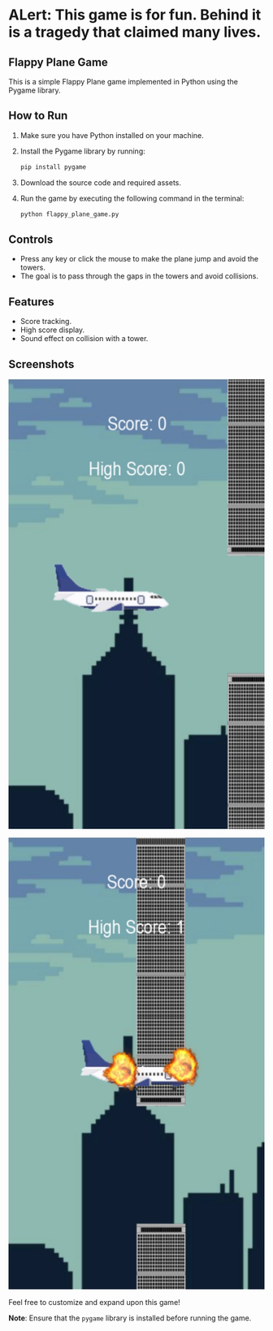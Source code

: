 # ALert:  This game is for fun. Behind it is a tragedy that claimed many lives.

## Flappy Plane Game

This is a simple Flappy Plane game implemented in Python using the Pygame library.

## How to Run

1. Make sure you have Python installed on your machine.
2. Install the Pygame library by running:

    ```bash
    pip install pygame
    ```

3. Download the source code and required assets.
4. Run the game by executing the following command in the terminal:

    ```bash
    python flappy_plane_game.py
    ```

## Controls

- Press any key or click the mouse to make the plane jump and avoid the towers.
- The goal is to pass through the gaps in the towers and avoid collisions.

## Features

- Score tracking.
- High score display.
- Sound effect on collision with a tower.

## Screenshots

![Flappy Plane](Screenshots/plane.png)

![Plane Crash](Screenshots/planecrash.png)

Feel free to customize and expand upon this game!

**Note**: Ensure that the `pygame` library is installed before running the game.
